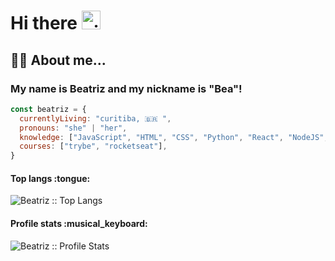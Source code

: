 # Hi there <img alt="gif hello" src="https://raw.githubusercontent.com/MartinHeinz/MartinHeinz/master/wave.gif" width="30px"/>

## :woman_technologist: About me... 

### My name is Beatriz and my nickname is "Bea"!


```javascript
const beatriz = {
  currentlyLiving: "curitiba, 🇧🇷 ",
  pronouns: "she" | "her",
  knowledge: ["JavaScript", "HTML", "CSS", "Python", "React", "NodeJS", "TypeScript"],
  courses: ["trybe", "rocketseat"],
}
```




<h4 align="left">Top langs :tongue:</h4>

<p align="left"><img src="https://github-readme-stats.vercel.app/api/top-langs/?username=bbeatrizr&langs_count=10&theme=tokyonight&layout=compact" alt="Beatriz :: Top Langs" /></p>

<h4 align="left">Profile stats :musical_keyboard:</h4>

<p align="left"><img src="https://github-readme-stats.vercel.app/api?username=bbeatrizr&show_icons=true&theme=synthwave" alt="Beatriz :: Profile Stats" /></p>
